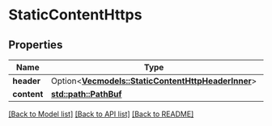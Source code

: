 # StaticContentHttps

## Properties

Name | Type | Description | Notes
------------ | ------------- | ------------- | -------------
**header** | Option<[**Vec<models::StaticContentHttpHeaderInner>**](StaticContent_http_header_inner.md)> |  | [optional]
**content** | [**std::path::PathBuf**](std::path::PathBuf.md) |  | 

[[Back to Model list]](../README.md#documentation-for-models) [[Back to API list]](../README.md#documentation-for-api-endpoints) [[Back to README]](../README.md)


